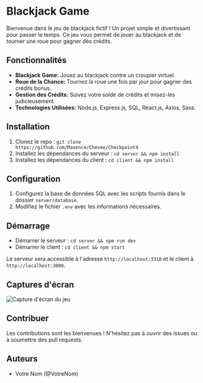 # Blackjack Game

Bienvenue dans le jeu de blackjack fictif ! Un projet simple et divertissant pour passer le temps. Ce jeu vous permet de jouer au blackjack et de tourner une roue pour gagner des crédits.

## Fonctionnalités

- **Blackjack Game:** Jouez au blackjack contre un croupier virtuel.
- **Roue de la Chance:** Tournez la roue une fois par jour pour gagner des crédits bonus.
- **Gestion des Crédits:** Suivez votre solde de crédits et misez-les judicieusement.
- **Technologies Utilisées:** Node.js, Express.js, SQL, React.js, Axios, Sass.

## Installation

1. Clonez le repo : `git clone https://github.com/Maxence/Chevee/Checkpoint4`
2. Installez les dépendances du serveur : `cd server && npm install`
3. Installez les dépendances du client : `cd client && npm install`

## Configuration

1. Configurez la base de données SQL avec les scripts fournis dans le dossier `server/database`.
2. Modifiez le fichier `.env` avec les informations nécessaires.

## Démarrage

- Démarrer le serveur : `cd server && npm run dev`
- Démarrer le client : `cd client && npm start`

Le serveur sera accessible à l'adresse `http://localhost:3310` et le client à `http://localhost:3000`.

## Captures d'écran

![Capture d'écran du jeu](https://i.postimg.cc/nLb8rj6Z/Capture-d-cran-167.png)

## Contribuer

Les contributions sont les bienvenues ! N'hésitez pas à ouvrir des issues ou à soumettre des pull requests.

## Auteurs

- Votre Nom (@VotreNom)
